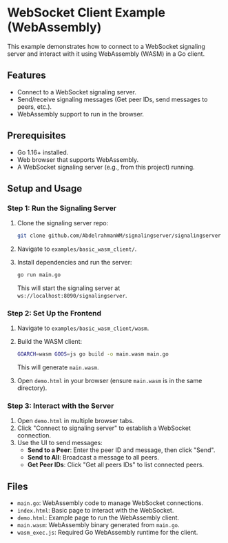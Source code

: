 # WebSocket Client Example (WebAssembly)

This example demonstrates how to connect to a WebSocket signaling server and interact with it using WebAssembly (WASM) in a Go client.

## Features

- Connect to a WebSocket signaling server.
- Send/receive signaling messages (Get peer IDs, send messages to peers, etc.).
- WebAssembly support to run in the browser.

## Prerequisites

- Go 1.16+ installed.
- Web browser that supports WebAssembly.
- A WebSocket signaling server (e.g., from this project) running.

## Setup and Usage

### Step 1: Run the Signaling Server

1. Clone the signaling server repo:
   
   ```bash
   git clone github.com/AbdelrahmanWM/signalingserver/signalingserver
   ```

2. Navigate to `examples/basic_wasm_client/`.

2. Install dependencies and run the server:

   ```bash
   go run main.go
   ```

   This will start the signaling server at `ws://localhost:8090/signalingserver`.

### Step 2: Set Up the Frontend

1. Navigate to `examples/basic_wasm_client/wasm`.

2. Build the WASM client:

   ```bash
   GOARCH=wasm GOOS=js go build -o main.wasm main.go
   ```

   This will generate `main.wasm`.

3. Open `demo.html` in your browser (ensure `main.wasm` is in the same directory).

### Step 3: Interact with the Server

1. Open `demo.html` in multiple browser tabs.
2. Click "Connect to signaling server" to establish a WebSocket connection.
3. Use the UI to send messages:
   - **Send to a Peer**: Enter the peer ID and message, then click "Send".
   - **Send to All**: Broadcast a message to all peers.
   - **Get Peer IDs**: Click "Get all peers IDs" to list connected peers.

## Files

- `main.go`: WebAssembly code to manage WebSocket connections.
- `index.html`: Basic page to interact with the WebSocket.
- `demo.html`: Example page to run the WebAssembly client.
- `main.wasm`: WebAssembly binary generated from `main.go`.
- `wasm_exec.js`: Required Go WebAssembly runtime for the client.